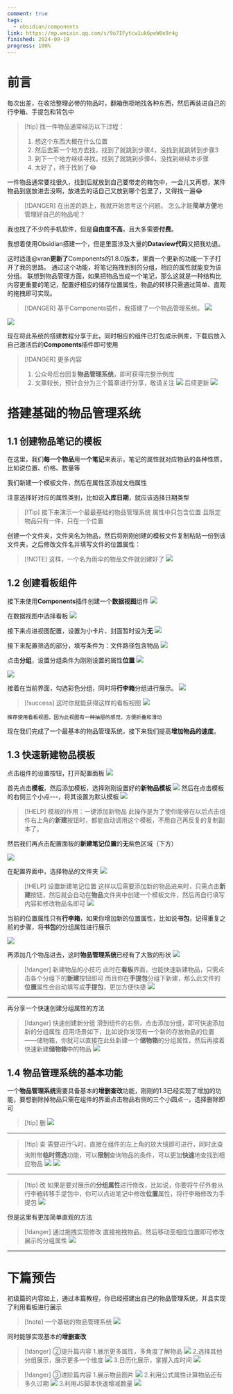 ```yaml
---
comment: true
tags:
  - obsidian/components
link: https://mp.weixin.qq.com/s/9o7IFytcw1uk6peW0e9r4g
finished: 2024-09-19
progress: 100%
---
```



# 前言


每次出差，在收拾整理必带的物品时，翻箱倒柜地找各种东西，然后再装进自己的行李箱、手提包和背包中


> [!tip] 找一件物品通常经历以下过程：
> 1. 想这个东西大概在什么位置
> 2. 然后去第一个地方去找，找到了就跳到步骤4，没找到就跳转到步骤3
> 3. 到下一个地方继续寻找，找到了就跳到步骤4，没找到继续本步骤
> 4. 太好了，终于找到了😂


一件物品通常要找很久，找到后就放到自己要带走的箱包中，一会儿又再想，某件物品到底放进去没啊，放进去的话自己又放到哪个包里了，又得找一遍😂


> [!DANGER] 在出差的路上，我就开始思考这个问题。
怎么才能**简单方便**地管理好自己的物品呢？


我也找了不少的手机软件，但是**自由度不高**，且大多需要**付费**。

我想着使用Obsidian搭建一个，但是里面涉及大量的**Dataview代码**又把我劝退。

这时适逢@vran**更新了**Components的1.8.0版本，里面一个更新的功能一下子打开了我的思路。
通过这个功能，将笔记拖拽到别的分组，相应的属性就能变为该分组。
联想到物品管理方面，如果把物品当成一个笔记，那么这就是一种结构比内容更重要的笔记，配置好相应的储存位置属性，物品的转移只需通过简单、直观的拖拽即可实现。


> [!DANGER] 基于Components插件，我搭建了一个物品管理系统。
> ![](https://obsidian-1324919814.cos.ap-chengdu.myqcloud.com/%E5%AE%8C%E6%95%B4%E7%89%88.png)

![](https://obsidian-1324919814.cos.ap-chengdu.myqcloud.com/%E5%B0%81%E9%9D%A2%E5%A4%A7%E5%9B%BE.png)


现在将此系统的搭建教程分享于此，同时相应的组件已打包成示例库，下载后放入自己激活后的**Components**插件即可使用


> [!DANGER] 更多内容
> 1. 公众号后台回复**物品管理系统**，即可获得完整示例库
> 2. 文章较长，预计会分为三个篇章进行分享，敬请关注
> ![](https://obsidian-1324919814.cos.ap-chengdu.myqcloud.com/20240918114235.png)
> 后续更新
> ![](https://obsidian-1324919814.cos.ap-chengdu.myqcloud.com/20240918114536.png)


# 搭建基础的物品管理系统

## 1.1 创建物品笔记的模板
在这里，我们**每一个物品**用**一个笔记**来表示，笔记的属性就对应物品的各种性质，比如说位置、价格、数量等

我们新建一个模板文件，然后在属性区添加文档属性

注意选择好对应的属性类别，比如说**入库日期**，就应该选择日期类型




> [!Tip] 接下来演示一个最最基础的物品管理系统
> 属性中只包含位置
> 且限定物品只有一件，只在一个位置


创建一个文件夹，文件夹名为物品，然后将刚刚创建的模板文件复制粘贴一份到该文件夹，之后修改文件名并填写文件的位置属性：


> [!NOTE] 这样，一个名为雨伞的物品文件就创建好了
> ![](https://obsidian-1324919814.cos.ap-chengdu.myqcloud.com/20240905225408.png)

## 1.2 创建看板组件
接下来使用**Components**插件创建一个**数据视图**组件
![](https://obsidian-1324919814.cos.ap-chengdu.myqcloud.com/20240905224242.png)

在数据视图中选择看板
![](https://obsidian-1324919814.cos.ap-chengdu.myqcloud.com/20240905224417.png)


接下来点进视图配置，设置为小卡片、封面暂时设为**无**
![](https://obsidian-1324919814.cos.ap-chengdu.myqcloud.com/20240905224802.png)

接下来配置筛选的部分，填写条件为：文件路径包含物品
![](https://obsidian-1324919814.cos.ap-chengdu.myqcloud.com/20240905225622.png)


点击**分组**，设置分组条件为刚刚设置的属性**位置**
![](https://obsidian-1324919814.cos.ap-chengdu.myqcloud.com/20240907232210.png)


![](https://obsidian-1324919814.cos.ap-chengdu.myqcloud.com/20240905225919.png)


接着在当前界面，勾选彩色分组，同时将**行李箱**分组进行展示。
![](https://obsidian-1324919814.cos.ap-chengdu.myqcloud.com/20240907232657.png)


> [!success] 这时你就能获得这样的看板视图
> ![](https://obsidian-1324919814.cos.ap-chengdu.myqcloud.com/20240907232824.png)

`推荐使用看板视图，因为此视图有一种抽屉的感觉，方便折叠和滑动`



现在我们完成了一个最基本的物品管理系统，接下来我们提高**增加物品的速度**。

## 1.3 快速新建物品模板
点击组件的设置按钮，打开配置面板
![](https://obsidian-1324919814.cos.ap-chengdu.myqcloud.com/20240907233828.png)

首先点击**模板**，然后添加模板，选择刚刚设置好的**新物品模板**
![](https://obsidian-1324919814.cos.ap-chengdu.myqcloud.com/20240907234001.png)
然后在点击模板的右侧三个小点---，将其设置为默认模板
![](https://obsidian-1324919814.cos.ap-chengdu.myqcloud.com/20240907234130.png)
> [!HELP] 模板的作用：一键添加新物品
> 此操作是为了使你能够在以后点击组件右上角的**新建**按钮时，都能自动调用这个模板，不用自己再反复的复制副本了。




然后我们再点击配置面板的**新建笔记位置**的**无**紫色区域（下方）



![](https://obsidian-1324919814.cos.ap-chengdu.myqcloud.com/20240907233828.png)



在配置界面中，选择物品的文件夹
![](https://obsidian-1324919814.cos.ap-chengdu.myqcloud.com/20240907234723.png)


> [!HELP] 设置新建笔记位置
> 这样以后需要添加新的物品进来时，只需点击**新建**按钮，然后就会自动在**物品**文件夹中创建一个模板文件，然后再自行填写内容和修改物品名即可
> ![](https://obsidian-1324919814.cos.ap-chengdu.myqcloud.com/20240907234926.png)

当前的位置属性只有**行李箱**，如果你增加新的位置属性，比如说**书包**，记得重复之前的步骤，将**书包**的分组属性进行展示

![](https://obsidian-1324919814.cos.ap-chengdu.myqcloud.com/20240908090358.png)


再添加几个物品进去，这时**物品管理系统**已经有了大致的形状
![](https://obsidian-1324919814.cos.ap-chengdu.myqcloud.com/20240908090613.png)

> [!danger] 新建物品的小技巧
> 此时在**看板**界面，也能快速新建物品，只需点击各个分组下的**新建**按钮即可
而且你在**手提包**分组下新建，那么此文件的**位置**属性会自动填写成**手提包**，更加方便快捷
![](https://obsidian-1324919814.cos.ap-chengdu.myqcloud.com/20240908090941.png)


---
再分享一个快速创建分组属性的方法
> [!danger] 快速创建新分组
> 滑到组件的右侧，点击添加分组，即可快速添加新的分组属性
应用场景如下，比如说你发现有一个新的存放物品的位置——储物箱，你就可以直接在此处新建一个**储物箱**的分组属性，然后再接着快速新建**储物箱**中的物品
![](https://obsidian-1324919814.cos.ap-chengdu.myqcloud.com/20240908112951.png)



## 1.4 物品管理系统的基本功能
一个**物品管理系统**需要具备基本的**增删查改**功能，刚刚的1.3已经实现了增加的功能，要想删除掉物品只需在组件的界面点击物品右侧的三个小圆点···，选择删除即可

> [!tip] 删
> ![](https://obsidian-1324919814.cos.ap-chengdu.myqcloud.com/20240908113936.png)

---



> [!tip] 查
> 需要进行🔍时，直接在组件的左上角的放大镜即可进行，同时此查询附带**临时筛选**功能，可以**限制**查询物品的条件，可以更加**快速**地查找到相应物品
![](https://obsidian-1324919814.cos.ap-chengdu.myqcloud.com/20240908114709.png)
![](https://obsidian-1324919814.cos.ap-chengdu.myqcloud.com/20240908115129.png)

---

> [!tip] 改
> 如果是要对展示的**分组属性**进行修改，比如说，你要将牛仔外套从行李箱转移手提包中，你可以点进笔记中修改**位置**属性，将行李箱修改为手提包
![](https://obsidian-1324919814.cos.ap-chengdu.myqcloud.com/20240908125453.png)

但是这里有更加简单直观的方法

> [!danger] 通过拖拽实现修改
> 直接拖拽物品，然后移动至相应位置即可修改展示的分组属性
![](https://obsidian-1324919814.cos.ap-chengdu.myqcloud.com/%E6%8B%96%E6%8B%BD%E4%BF%AE%E6%94%B9%E5%B1%9E%E6%80%A71.gif)

---



# 下篇预告
初级篇的内容如上，通过本篇教程，你已经搭建出自己的物品管理系统，并且实现了利用看板进行展示

> [!note] 一个基础的物品管理系统
![](https://obsidian-1324919814.cos.ap-chengdu.myqcloud.com/%E9%80%9A%E8%BF%87%E4%BD%8D%E7%BD%AE%E6%9D%A5%E5%B1%95%E7%A4%BA.png)

同时能够实现基本的**增删查改**



> [!danger] ②提升篇内容
> 1.展示更多属性，多角度了解物品
> ![](https://obsidian-1324919814.cos.ap-chengdu.myqcloud.com/20240918130345.png)
> 2.选择其他分组展示，展示更多一个维度
> ![](https://obsidian-1324919814.cos.ap-chengdu.myqcloud.com/20240917225358.png)
> 3.日历化展示，掌握入库时间
> ![](https://obsidian-1324919814.cos.ap-chengdu.myqcloud.com/%E6%97%A5%E5%8E%86%E5%8C%96%E5%B1%95%E7%A4%BA.gif)




> [!danger] ③进阶篇内容
> 1.展示物品图片
> ![](https://obsidian-1324919814.cos.ap-chengdu.myqcloud.com/%E5%AE%8C%E6%95%B4%E7%89%88.png)
> 2.利用公式属性计算物品还有多久过期
> ![](https://obsidian-1324919814.cos.ap-chengdu.myqcloud.com/20240918093248.png)
> 3.利用JS脚本快速增减数量
> ![](https://obsidian-1324919814.cos.ap-chengdu.myqcloud.com/%E5%A2%9E%E5%8A%A0%E5%87%8F%E5%B0%91%E6%B5%8B%E8%AF%95.gif)



